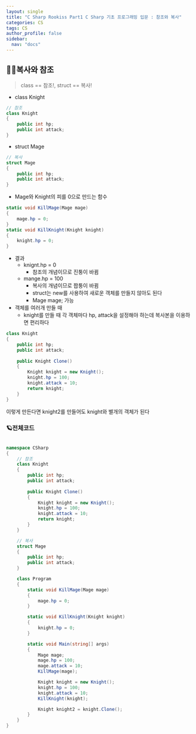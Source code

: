 ```yaml
---
layout: single
title: "C Sharp Rookiss Part1 C Sharp 기초 프로그래밍 입문 : 참조와 복사"
categories: CS
tags: CS
author_profile: false
sidebar:
  nav: "docs"
---
```


## 🙇‍♀️복사와 참조

> class == 참조!, struct == 복사!

* class Knight
```cs
// 참조
class Knight
{
    public int hp;
    public int attack;
}
```

* struct Mage
```cs
// 복사
struct Mage
{
    public int hp;
    public int attack;
}
```

* Mage와 Knight의 피를 0으로 만드는 함수
```cs
static void KillMage(Mage mage)
{
    mage.hp = 0;
}
static void KillKnight(Knight knight)
{
    knight.hp = 0;
}
```

* 결과
  * knignt.hp = 0
    * 참조의 개념이므로 진퉁이 바뀜
  * mange.hp = 100
    * 복사의 개념이므로 짭퉁이 바뀜
    * struct는 new를 사용하여 새로운 객체를 만들지 않아도 된다
    * Mage mage; 가능
* 객체를 여러개 만들 때
  * knight를 만들 때 각 객체마다 hp, attack을 설정해야 하는데 복사본을 이용하면 편리하다

```cs
class Knight
{
    public int hp;
    public int attack;
    
    public Knight Clone()
    {
        Knight knight = new Knight();
        knight.hp = 100;
        knight.attack = 10;
        return knight;
    }
}
```
이렇게 만든다면 knight2를 만들어도 knight와 별개의 객체가 된다

### 🪐전체코드
```cs

namespace CSharp
{
    // 참조
    class Knight
    {
        public int hp;
        public int attack;
        
        public Knight Clone()
        {
            Knight knight = new Knight();
            knight.hp = 100;
            knight.attack = 10;
            return knight;
        }
    }

    // 복사
    struct Mage
    {
        public int hp;
        public int attack;
    }

    class Program
    {
        static void KillMage(Mage mage)
        {
            mage.hp = 0;
        }

        static void KillKnight(Knight knight)
        {
            knight.hp = 0;
        }

        static void Main(string[] args)
        {
            Mage mage;
            mage.hp = 100;
            mage.attack = 10;
            KillMage(mage);

            Knight knight = new Knight();
            knight.hp = 100;
            knight.attack = 10;
            KillKnight(knight);

            Knight knight2 = knight.Clone();
        }
    }
}
```
